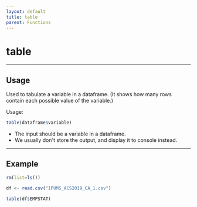 ```yaml
---
layout: default
title: table
parent: Functions
---
```


# table

---

## Usage

Used to tabulate a variable in a dataframe.  (It shows how many rows contain each possible value of the variable.)

Usage:
```r
table(dataframe$variable)
```

- The input should be a variable in a dataframe.
- We usually don't store the output, and display it to console instead.

---

## Example

```r
rm(list=ls())

df <- read.csv("IPUMS_ACS2019_CA_1.csv")

table(df$EMPSTAT)
```

 
